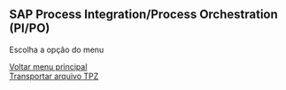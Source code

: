## SAP Process Integration/Process Orchestration (PI/PO)

Escolha a opção do menu

[Voltar menu principal](../)  
[Transportar arquivo TPZ](transporte-tpz.md)  